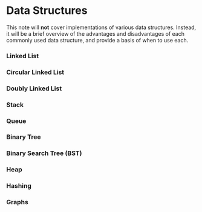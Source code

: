 # Data Structures

This note will **not** cover implementations of various data structures. Instead, it will be a brief overview of the advantages and disadvantages of each commonly used data structure, and provide a basis of when to use each.

### Linked List


### Circular Linked List


### Doubly Linked List


### Stack


### Queue


### Binary Tree


### Binary Search Tree (BST)


### Heap


### Hashing


### Graphs